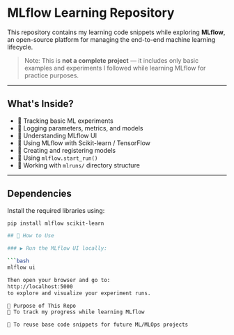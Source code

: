 # MLflow Learning Repository

This repository contains my learning code snippets while exploring **MLflow**, an open-source platform for managing the end-to-end machine learning lifecycle.

> Note: This is **not a complete project** — it includes only basic examples and experiments I followed while learning MLflow for practice purposes.

---

## What's Inside?

- 🔹 Tracking basic ML experiments  
- 🔹 Logging parameters, metrics, and models  
- 🔹 Understanding MLflow UI  
- 🔹 Using MLflow with Scikit-learn / TensorFlow  
- 🔹 Creating and registering models    
- 🔹 Using `mlflow.start_run()`  
- 🔹 Working with `mlruns/` directory structure  

---

## Dependencies

Install the required libraries using:
```bash
pip install mlflow scikit-learn

## 🚀 How to Use

### ▶️ Run the MLflow UI locally:

```bash
mlflow ui

Then open your browser and go to:
http://localhost:5000
to explore and visualize your experiment runs.

🎯 Purpose of This Repo
🧠 To track my progress while learning MLflow

📂 To reuse base code snippets for future ML/MLOps projects
